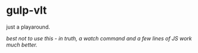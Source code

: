# gulp-vlt

just a playaround.

*best not to use this - in truth, a watch command and a few lines of JS work much better.* 
